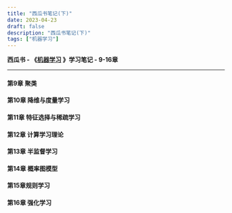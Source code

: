 ```yaml
---
title: "西瓜书笔记(下)"
date: 2023-04-23
draft: false
description: "西瓜书笔记(下)"
tags: ["机器学习"]
---
```

 **西瓜书 - 《[机器学习](https://github.com/Mikoto10032/DeepLearning/blob/master/books/机器学习周志华.pdf) 》学习笔记 - 9-16章**

------

#### 第9章 聚类



#### 第10章 降维与度量学习



#### 第11章 特征选择与稀疏学习



#### 第12章 计算学习理论



#### 第13章 半监督学习



#### 第14章 概率图模型



#### 第15章规则学习



#### 第16章 强化学习
